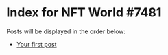 # Index for NFT World #7481
Posts will be displayed in the order below:

- [Your first post](./001-first.md)


